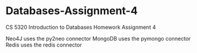 Databases-Assignment-4
======================

CS 5320 Introduction to Databases Homework Assignment 4

Neo4J uses the py2neo connector
MongoDB uses the pymongo connector
Redis uses the redis connector
